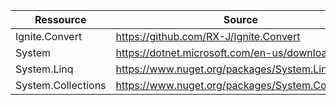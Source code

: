 | Ressource          |  Source                                           |
|--------------------|---------------------------------------------------|
| Ignite.Convert     | https://github.com/RX-J/Ignite.Convert            |
| System             | https://dotnet.microsoft.com/en-us/download       |
| System.Linq        | https://www.nuget.org/packages/System.Linq        |
| System.Collections | https://www.nuget.org/packages/System.Collections |